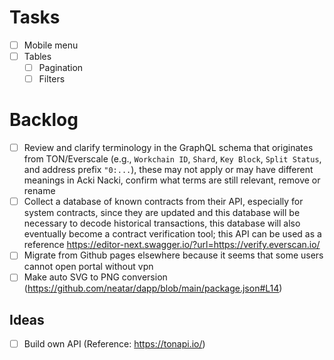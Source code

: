 # Tasks
- [ ] Mobile menu
- [ ] Tables
  - [ ] Pagination
  - [ ] Filters

# Backlog
- [ ] Review and clarify terminology in the GraphQL schema that originates from TON/Everscale (e.g., `Workchain ID`, `Shard`, `Key Block`, `Split Status`, and address prefix `"0:...`), these may not apply or may have different meanings in Acki Nacki, confirm what terms are still relevant, remove or rename
- [ ] Collect a database of known contracts from their API, especially for system contracts, since they are updated and this database will be necessary to decode historical transactions, this database will also eventually become a contract verification tool; this API can be used as a reference https://editor-next.swagger.io/?url=https://verify.everscan.io/
- [ ] Migrate from Github pages elsewhere because it seems that some users cannot open portal without vpn
- [ ] Make auto SVG to PNG conversion (https://github.com/neatar/dapp/blob/main/package.json#L14)

## Ideas
- [ ] Build own API (Reference: https://tonapi.io/)
